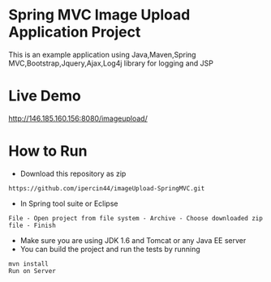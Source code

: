 # Spring MVC Image Upload Application Project
This is an example application using Java,Maven,Spring MVC,Bootstrap,Jquery,Ajax,Log4j library for logging and JSP

# Live Demo

http://146.185.160.156:8080/imageupload/

# How to Run

* Download this repository as zip
```
https://github.com/ipercin44/imageUpload-SpringMVC.git
```
* In Spring tool suite or Eclipse
```
File - Open project from file system - Archive - Choose downloaded zip file - Finish
```
* Make sure you are using JDK 1.6 and Tomcat or any Java EE server
* You can build the project and run the tests by running

```
mvn install
Run on Server
```
